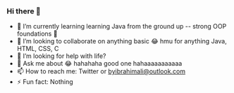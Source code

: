 ### Hi there 👋

<!--
**byIbrahimAli/byIbrahimAli** is a ✨ _special_ ✨ repository because its `README.md` (this file) appears on your GitHub profile.

Here are some ideas to get you started:
-->
- 🌱 I’m currently learning learning Java from the ground up -- strong OOP foundations 💪
- 👯 I’m looking to collaborate on anything basic 😂 hmu for anything Java, HTML, CSS, C
- 🤔 I’m looking for help with life?
- 💬 Ask me about 😂 hahahaha good one hahaaaaaaaaaaa
- 📫 How to reach me: Twitter or byibrahimali@outlook.com
- ⚡ Fun fact: Nothing
